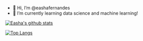 - 👋 Hi, I’m @eashafernandes
- 🌱 I’m currently learning data science and machine learning!

<!---
eashafernandes/eashafernandes is a ✨ special ✨ repository because its `README.md` (this file) appears on your GitHub profile.
You can click the Preview link to take a look at your changes.
--->

[![Easha's github stats](https://github-readme-stats.vercel.app/api?username=eashafernandes&count_private=true&show_icons=true&theme=radical&hide_rank=false)](https://github.com/eashafernandes/github-readme-stats)

[![Top Langs](https://github-readme-stats.vercel.app/api/top-langs/?username=eashafernandes)](https://github.com/eashafernandes/github-readme-stats)
